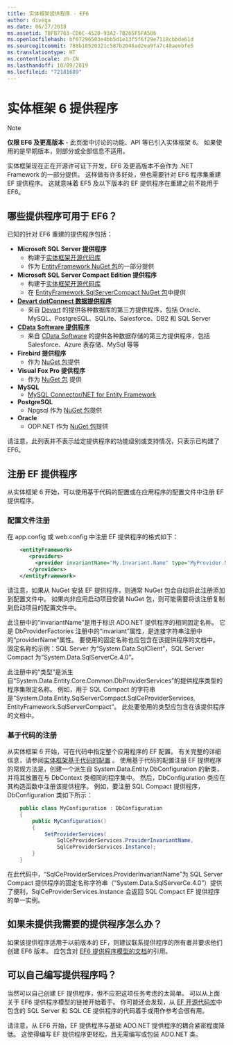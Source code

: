 ```yaml
---
title: 实体框架提供程序 - EF6
author: divega
ms.date: 06/27/2018
ms.assetid: 7BFB7763-CD6C-4520-93A2-7B265F5FA586
ms.openlocfilehash: bf07296503e4bb5d1e13f5f6f29e7118cbbde61d
ms.sourcegitcommit: 708b18520321c587b2046ad2ea9fa7c48aeebfe5
ms.translationtype: HT
ms.contentlocale: zh-CN
ms.lasthandoff: 10/09/2019
ms.locfileid: "72181689"
---
```

# <a name="entity-framework-6-providers"></a>实体框架 6 提供程序
> [!NOTE]
> **仅限 EF6 及更高版本** - 此页面中讨论的功能、API 等已引入实体框架 6。 如果使用的是早期版本，则部分或全部信息不适用。

实体框架现在正在开源许可证下开发，EF6 及更高版本不会作为 .NET Framework 的一部分提供。 这样做有许多好处，但也需要针对 EF6 程序集重建 EF 提供程序。 这就意味着 EF5 及以下版本的 EF 提供程序在重建之前不能用于 EF6。

## <a name="which-providers-are-available-for-ef6"></a>哪些提供程序可用于 EF6？

已知的针对 EF6 重建的提供程序包括：

*   **Microsoft SQL Server 提供程序**
    *   构建于[实体框架开源代码库](https://github.com/aspnet/EntityFramework6)
    *   作为 [EntityFramework NuGet 包](https://nuget.org/packages/EntityFramework)的一部分提供
*   **Microsoft SQL Server Compact Edition 提供程序**
    *   构建于[实体框架开源代码库](https://github.com/aspnet/EntityFramework6)
    *   在 [EntityFramework.SqlServerCompact NuGet 包](https://nuget.org/packages/EntityFramework.SqlServerCompact)中提供
*   [**Devart dotConnect 数据提供程序**](https://www.devart.com/dotconnect/)
    *   来自 [Devart](https://www.devart.com/) 的提供各种数据库的第三方提供程序，包括 Oracle、MySQL、PostgreSQL、SQLite、Salesforce、DB2 和 SQL Server
*   [**CData Software 提供程序**](https://www.cdata.com/ado/)
    *   来自 [CData Software](https://www.cdata.com/ado/) 的提供各种数据存储的第三方提供程序，包括 Salesforce、Azure 表存储、MySql 等等
*   **Firebird 提供程序**
    *   作为 [NuGet 包](https://www.nuget.org/packages/EntityFramework.Firebird/)提供
*   **Visual Fox Pro 提供程序**
    *   作为 [NuGet 包](https://www.nuget.org/packages/VFPEntityFrameworkProvider2/) 提供
*   **MySQL**
    *   [MySQL Connector/NET for Entity Framework](https://dev.mysql.com/doc/connector-net/en/connector-net-entityframework60.html)
*   **PostgreSQL**
    *   Npgsql 作为 [NuGet 包](https://www.nuget.org/packages/EntityFramework6.Npgsql/)提供
*   **Oracle**
    *   ODP.NET 作为 [NuGet 包](https://www.nuget.org/packages/Oracle.ManagedDataAccess.EntityFramework/)提供

请注意，此列表并不表示给定提供程序的功能级别或支持情况，只表示已构建了 EF6。

## <a name="registering-ef-providers"></a>注册 EF 提供程序

从实体框架 6 开始，可以使用基于代码的配置或在应用程序的配置文件中注册 EF 提供程序。

### <a name="config-file-registration"></a>配置文件注册

在 app.config 或 web.config 中注册 EF 提供程序的格式如下：


``` xml
    <entityFramework>
       <providers>
         <provider invariantName="My.Invariant.Name" type="MyProvider.MyProviderServices, MyAssembly" />
       </providers>
    </entityFramework>
```

请注意，如果从 NuGet 安装 EF 提供程序，则通常 NuGet 包会自动将此注册添加到配置文件中。 如果向非应用启动项目安装 NuGet 包，则可能需要将该注册复制到启动项目的配置文件中。

此注册中的“invariantName”是用于标识 ADO.NET 提供程序的相同固定名称。 它是 DbProviderFactories 注册中的“invariant”属性，是连接字符串注册中的“providerName”属性。 要使用的固定名称也应包含在该提供程序的文档中。 固定名称的示例：SQL Server 为“System.Data.SqlClient”，SQL Server Compact 为“System.Data.SqlServerCe.4.0”。

此注册中的“类型”是派生自“System.Data.Entity.Core.Common.DbProviderServices”的提供程序类型的程序集限定名称。 例如，用于 SQL Compact 的字符串是“System.Data.Entity.SqlServerCompact.SqlCeProviderServices, EntityFramework.SqlServerCompact”。 此处要使用的类型应包含在该提供程序的文档中。

### <a name="code-based-registration"></a>基于代码的注册

从实体框架 6 开始，可在代码中指定整个应用程序的 EF 配置。 有关完整的详细信息，请参阅[实体框架基于代码的配置](https://msdn.microsoft.com/data/jj680699)  。 使用基于代码的配置注册 EF 提供程序的常规方法是，创建一个派生自 System.Data.Entity.DbConfiguration 的新类，并将其放置在与 DbContext 类相同的程序集中。 然后，DbConfiguration 类应在其构造函数中注册该提供程序。 例如，要注册 SQL Compact 提供程序，DbConfiguration 类如下所示：

``` csharp
    public class MyConfiguration : DbConfiguration
    {
        public MyConfiguration()
        {
            SetProviderServices(
                SqlCeProviderServices.ProviderInvariantName,
                SqlCeProviderServices.Instance);
        }
    }
```

在此代码中，“SqlCeProviderServices.ProviderInvariantName”为 SQL Server Compact 提供程序的固定名称字符串（“System.Data.SqlServerCe.4.0”）提供了便利，SqlCeProviderServices.Instance 会返回 SQL Compact EF 提供程序的单一实例。

## <a name="what-if-the-provider-i-need-isnt-available"></a>如果未提供我需要的提供程序怎么办？

如果该提供程序适用于以前版本的 EF，则建议联系提供程序的所有者并要求他们创建 EF6 版本。 应包含对 [EF6 提供程序模型的文档](~/ef6/fundamentals/providers/provider-model.md)的引用。

## <a name="can-i-write-a-provider-myself"></a>可以自己编写提供程序吗？

当然可以自己创建 EF 提供程序，但不应把这项任务考虑的太简单。 可以从上面关于 EF6 提供程序模型的链接开始着手。 你可能还会发现，从 [EF 开源代码库](https://github.com/aspnet/EntityFramework6)中包含的 SQL Server 和 SQL CE 提供程序的代码着手或用作参考会很有用。

请注意，从 EF6 开始，EF 提供程序与基础 ADO.NET 提供程序的耦合紧密程度降低。 这使得编写 EF 提供程序更轻松，且无需编写或包装 ADO.NET 类。
